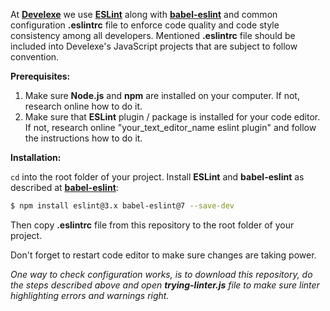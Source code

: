 At **[Develexe]** we use **[ESLint]** along with **[babel-eslint]** and common configuration **.eslintrc** file to enforce code quality and code style consistency among all developers. Mentioned **.eslintrc** file should be included into Develexe's JavaScript projects that are subject to follow convention.

**Prerequisites:**
1. Make sure **Node.js** and **npm** are installed on your computer. If not, research online how to do it.
2. Make sure that **ESLint** plugin / package is installed for your code editor. If not, research online "your_text_editor_name eslint plugin" and follow the instructions how to do it.

**Installation:**

`cd` into the root folder of your project.
Install **ESLint** and **babel-eslint** as described at **[babel-eslint]**:

```sh
$ npm install eslint@3.x babel-eslint@7 --save-dev
```

Then copy **.eslintrc** file from this repository to the root folder of your project.

Don't forget to restart code editor to make sure changes are taking power.

*One way to check configuration works, is to download this repository, do the steps described above and open **trying-linter.js** file to make sure linter highlighting errors and warnings right.*

[Develexe]: <https://develexe.com>
[ESLint]: <https://eslint.org/>
[babel-eslint]: <https://www.npmjs.com/package/babel-eslint>
